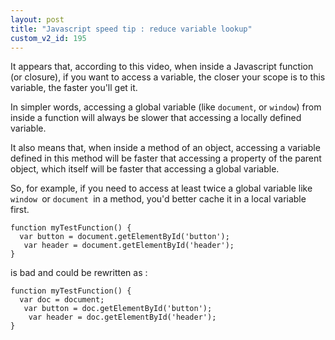 ```yaml
---
layout: post
title: "Javascript speed tip : reduce variable lookup"
custom_v2_id: 195
---
```


<p>It appears that, according to this video, when inside a Javascript function (or closure), if you want to access a variable, the closer your scope is to this variable, the faster you'll get it.</p>
<p>In simpler words, accessing a global variable (like <code>document</code>, or <code>window</code>) from inside a function will always be slower that accessing a locally defined variable.</p>
<p>It also means that, when inside a method of an object, accessing a variable defined in this method will be faster that accessing a property of the parent object, which itself will be faster that accessing a global variable.</p>
<p>So, for example, if you need to access at least twice a global variable like <code>window </code>or <code>document </code>in a method, you'd better cache it in a local variable first.</p>
<pre><code lang="js">function myTestFunction() {<br />	var button = document.getElementById('button');<br />	var header = document.getElementById('header');<br />}<br /></code></pre>
<p>is bad and could be rewritten as :</p>
<pre><code lang="js">function myTestFunction() {<br />	var doc = document;<br />	var button = doc.getElementById('button');<br />	var header = doc.getElementById('header');<br />}<br /></code></pre>
<p> </p>